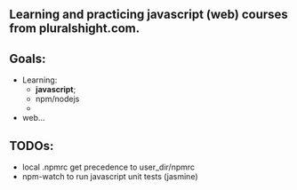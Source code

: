 
Learning and practicing javascript (web) courses from pluralshight.com.
---

Goals:
---
- Learning:
  - __javascript__;
  - npm/nodejs
  - 
- web... 

TODOs:
---
- local .npmrc get precedence to user_dir/npmrc
- npm-watch to run javascript unit tests (jasmine)
